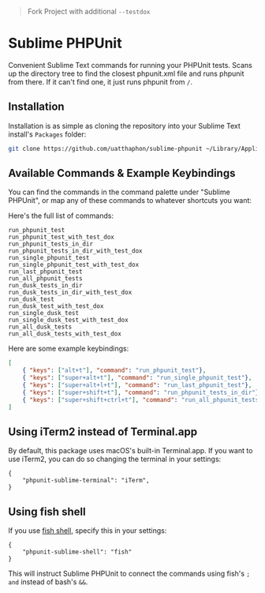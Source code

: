 > Fork Project with additional `--testdox`

# Sublime PHPUnit

Convenient Sublime Text commands for running your PHPUnit tests. Scans up the directory tree to find the closest phpunit.xml file and runs phpunit from there. If it can't find one, it just runs phpunit from `/`.

## Installation


Installation is as simple as cloning the repository into your Sublime Text install's `Packages` folder:

```bash
git clone https://github.com/uatthaphon/sublime-phpunit ~/Library/Application\ Support/Sublime\ Text\ 3/Packages/sublime-phpunit
```

## Available Commands & Example Keybindings

You can find the commands in the command palette under "Sublime PHPUnit", or map any of these commands to whatever shortcuts you want:

Here's the full list of commands:

```
run_phpunit_test
run_phpunit_test_with_test_dox
run_phpunit_tests_in_dir
run_phpunit_tests_in_dir_with_test_dox
run_single_phpunit_test
run_single_phpunit_test_with_test_dox
run_last_phpunit_test
run_all_phpunit_tests
run_dusk_tests_in_dir
run_dusk_tests_in_dir_with_test_dox
run_dusk_test
run_dusk_test_with_test_dox
run_single_dusk_test
run_single_dusk_test_with_test_dox
run_all_dusk_tests
run_all_dusk_tests_with_test_dox
````

Here are some example keybindings:

```json
[
    { "keys": ["alt+t"], "command": "run_phpunit_test"},
    { "keys": ["super+alt+t"], "command": "run_single_phpunit_test"},
    { "keys": ["super+alt+l+t"], "command": "run_last_phpunit_test"},
    { "keys": ["super+shift+t"], "command": "run_phpunit_tests_in_dir"},
    { "keys": ["super+shift+ctrl+t"], "command": "run_all_phpunit_tests"},
]

```

## Using iTerm2 instead of Terminal.app

By default, this package uses macOS's built-in Terminal.app. If you want to use iTerm2, you can do so changing the terminal in your settings:

```
{
    "phpunit-sublime-terminal": "iTerm",
}
```

## Using fish shell

If you use [fish shell](https://fishshell.com/), specify this in your settings:

```
{
    "phpunit-sublime-shell": "fish"
}
```

This will instruct Sublime PHPUnit to connect the commands using fish's `; and` instead of bash's `&&`.
